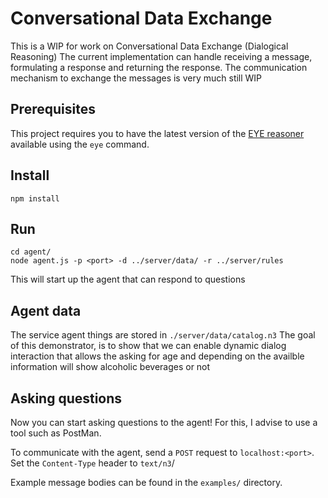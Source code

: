 # Conversational Data Exchange

This is a WIP for work on Conversational Data Exchange (Dialogical Reasoning)
The current implementation can handle receiving a message, formulating a response and returning the response.
The communication mechanism to exchange the messages is very much still WIP

## Prerequisites

This project requires you to have the latest version of the [EYE reasoner](https://github.com/eyereasoner/eye) available using the `eye` command.

## Install

```
npm install
```

## Run

```
cd agent/
node agent.js -p <port> -d ../server/data/ -r ../server/rules
```
This will start up the agent that can respond to questions

## Agent data
The service agent things are stored in `./server/data/catalog.n3`
The goal of this demonstrator, is to show that we can enable dynamic dialog interaction
that allows the asking for age and depending on the availble information will show alcoholic beverages or not

## Asking questions

Now you can start asking questions to the agent!
For this, I advise to use a tool such as PostMan.

To communicate with the agent, send a `POST` request to `localhost:<port>`.
Set the `Content-Type` header to `text/n3`/

Example message bodies can be found in the `examples/` directory.
